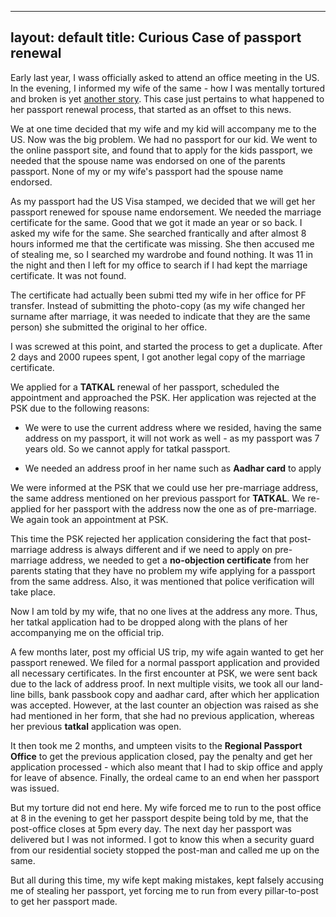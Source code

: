 ---
layout: default
title: Curious Case of passport renewal
----

Early last year, I wass officially asked to attend an office meeting in the US. In the evening, I informed
my wife of the same - how I was mentally tortured and broken is yet <a href="#">another story</a>. This case
just pertains to what happened to her passport renewal process, that started as an offset to this news.

We at one time decided that my wife and my kid will accompany me to the US. Now was the big problem. We had
no passport for our kid. We went to the online passport site, and found that to apply for the kids passport,
we needed that the spouse name was endorsed on one of the parents passport. None of my or my wife's passport
had the spouse name endorsed.

As my passport had the US Visa stamped, we decided that we will get her passport renewed for spouse name
endorsement. We needed the marriage certificate for the same. Good that we got it made an year or so back. I
asked my wife for the same. She searched frantically and after almost 8 hours informed me that the certificate
was missing. She then accused me of stealing me, so I searched my wardrobe and found nothing. It was 11 in the
night and then I left for my office to search if I had kept the marriage certificate. It was not found.

The certificate had actually been submi tted my wife in her office for PF transfer. Instead of submitting the
photo-copy (as my wife changed her surname after marriage, it was needed to indicate that they are the same
person) she submitted the original to her office.

I was screwed at this point, and started the process to get a duplicate. After 2 days and 2000 rupees spent,
I got another legal copy of the marriage certificate. 

We applied for a **TATKAL** renewal of her passport, scheduled the appointment and approached the PSK. Her
application was rejected at the PSK due to the following reasons:

* We were to use the current address where we resided, having the same address on my passport, it will not
work as well - as my passport was 7 years old. So we cannot apply for tatkal passport.

* We needed an address proof in her name such as **Aadhar card** to apply

We were informed at the PSK that we could use her pre-marriage address, the same address mentioned on her
previous passport for **TATKAL**. We re-applied for her passport with the address now the one as of pre-marriage.
We again took an appointment at PSK.

This time the PSK rejected her application considering the fact that post-marriage address is always different
and if we need to apply on pre-marriage address, we needed to get a **no-objection certificate** from her parents
stating that they have no problem my wife applying for a passport from the same address. Also, it was mentioned
that police verification will take place.

Now I am told by my wife, that no one lives at the address any more. Thus, her tatkal application had to be dropped
along with the plans of her accompanying me on the official trip.

A few months later, post my official US trip, my wife again wanted to get her passport renewed. We filed for a normal
passport application and provided all necessary certificates. In the first encounter at PSK, we were sent back
due to the lack of address proof. In next multiple visits, we took all our land-line bills, bank passbook copy and
aadhar card, after which her application was accepted. However, at the last counter an objection was raised as she
had mentioned in her form, that she had no previous application, whereas her previous **tatkal** application was
open.

It then took me 2 months, and umpteen visits to the **Regional Passport Office** to get the previous application
closed, pay the penalty and get her application processed - which also meant that I had to skip office and apply
for leave of absence. Finally, the ordeal came to an end when her passport was issued.

But my torture did not end here. My wife forced me to run to the post office at 8 in the evening to get her passport
despite being told by me, that the post-office closes at 5pm every day. The next day her passport was delivered
but I was not informed. I got to know this when a security guard from our residential society stopped the post-man
and called me up on the same. 

But all during this time, my wife kept making mistakes, kept falsely accusing me of stealing her passport, yet
forcing me to run from every pillar-to-post to get her passport made.
